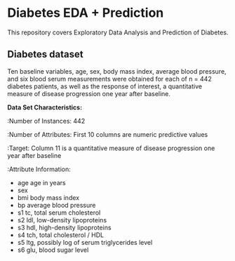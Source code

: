 # Diabetes EDA + Prediction

This repository covers Exploratory Data Analysis and Prediction of Diabetes.

 Diabetes dataset
 ----------------
 
 Ten baseline variables, age, sex, body mass index, average blood
 pressure, and six blood serum measurements were obtained for each of n =
 442 diabetes patients, as well as the response of interest, a
 quantitative measure of disease progression one year after baseline.
 
 **Data Set Characteristics:**
 
   :Number of Instances: 442
 
   :Number of Attributes: First 10 columns are numeric predictive values
 
   :Target: Column 11 is a quantitative measure of disease progression one year after baseline
 
   :Attribute Information:
   - age     age in years
   - sex
   - bmi     body mass index
   - bp      average blood pressure
   - s1      tc, total serum cholesterol
   - s2      ldl, low-density lipoproteins
   - s3      hdl, high-density lipoproteins
   - s4      tch, total cholesterol / HDL
   - s5      ltg, possibly log of serum triglycerides level
   - s6      glu, blood sugar level
